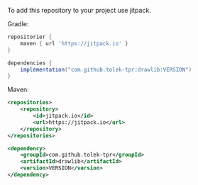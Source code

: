 To add this repository to your project use jitpack.

Gradle:
```groovy
repositorier {
    maven { url 'https://jitpack.io' }
}

dependencies {
    implementation("com.github.tolek-tpr:drawlib:VERSION")
}
```

Maven:
```xml
<repositories>
    <repository>
        <id>jitpack.io</id>
        <url>https://jitpack.io</url>
    </repository>
</repositories>

<dependency>
    <groupId>com.github.tolek-tpr</groupId>
    <artifactId>drawlib</artifactId>
    <version>VERSION</version>
</dependency>
```